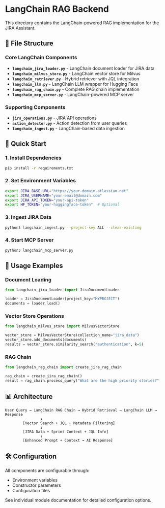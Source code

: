 # LangChain RAG Backend

This directory contains the LangChain-powered RAG implementation for the JIRA Assistant.

## 📁 File Structure

### Core LangChain Components
- **`langchain_jira_loader.py`** - LangChain document loader for JIRA data
- **`langchain_milvus_store.py`** - LangChain vector store for Milvus
- **`langchain_retriever.py`** - Hybrid retriever with JQL integration
- **`langchain_llm.py`** - LangChain LLM wrapper for Hugging Face
- **`langchain_rag_chain.py`** - Complete RAG chain implementation
- **`langchain_mcp_server.py`** - LangChain-powered MCP server

### Supporting Components
- **`jira_operations.py`** - JIRA API operations
- **`action_detector.py`** - Action detection from user queries
- **`langchain_ingest.py`** - LangChain-based data ingestion

## 🚀 Quick Start

### 1. Install Dependencies
```bash
pip install -r requirements.txt
```

### 2. Set Environment Variables
```bash
export JIRA_BASE_URL="https://your-domain.atlassian.net"
export JIRA_USERNAME="your-email@domain.com"
export JIRA_API_TOKEN="your-api-token"
export HF_TOKEN="your-huggingface-token"  # Optional
```

### 3. Ingest JIRA Data
```bash
python3 langchain_ingest.py --project-key ALL --clear-existing
```

### 4. Start MCP Server
```bash
python3 langchain_mcp_server.py
```

## 🔧 Usage Examples

### Document Loading
```python
from langchain_jira_loader import JiraDocumentLoader

loader = JiraDocumentLoader(project_key="MYPROJECT")
documents = loader.load()
```

### Vector Store Operations
```python
from langchain_milvus_store import MilvusVectorStore

vector_store = MilvusVectorStore(collection_name="jira_data")
vector_store.add_documents(documents)
results = vector_store.similarity_search("authentication", k=5)
```

### RAG Chain
```python
from langchain_rag_chain import create_jira_rag_chain

rag_chain = create_jira_rag_chain()
result = rag_chain.process_query("What are the high priority stories?")
```

## 📊 Architecture

```
User Query → LangChain RAG Chain → Hybrid Retrieval → LangChain LLM → Response
                ↓
        [Vector Search + JQL + Metadata Filtering]
                ↓
        [JIRA Data + Sprint Context + JQL Info]
                ↓
        [Enhanced Prompt + Context → AI Response]
```

## 🛠️ Configuration

All components are configurable through:
- Environment variables
- Constructor parameters
- Configuration files

See individual module documentation for detailed configuration options.
